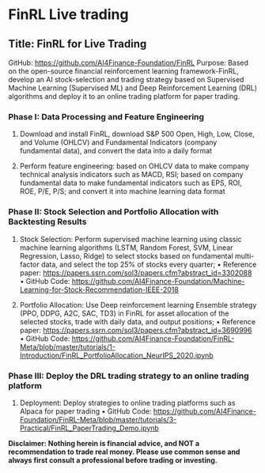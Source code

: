 # FinRL Live trading
## Title: FinRL for Live Trading
GitHub: https://github.com/AI4Finance-Foundation/FinRL
Purpose: Based on the open-source financial reinforcement learning framework-FinRL, develop an AI stock-selection and trading strategy based on Supervised Machine Learning (Supervised ML) and Deep Reinforcement Learning (DRL) algorithms and deploy it to an online trading platform for paper trading.

### Phase I: Data Processing and Feature Engineering
1. Download and install FinRL, download S&P 500 Open, High, Low, Close, and Volume (OHLCV) and Fundamental Indicators (company fundamental data), and convert the data into a daily format

2. Perform feature engineering: based on OHLCV data to make company technical analysis indicators such as MACD, RSI; based on company fundamental data to make fundamental indicators such as EPS, ROI, ROE, P/E, P/S; and convert it into machine learning data format

### Phase II: Stock Selection and Portfolio Allocation with Backtesting Results
1. Stock Selection: Perform supervised machine learning using classic machine learning algorithms (LSTM, Random Forest, SVM, Linear Regression, Lasso, Ridge) to select stocks based on fundamental multi-factor data, and select the top 25% of stocks every quarter;
• Reference paper: https://papers.ssrn.com/sol3/papers.cfm?abstract_id=3302088
• GitHub Code: https://github.com/AI4Finance-Foundation/Machine-Learning-for-Stock-Recommendation-IEEE-2018

2. Portfolio Allocation: Use Deep reinforcement learning Ensemble strategy (PPO, DDPG, A2C, SAC, TD3) in FinRL for asset allocation of the selected stocks, trade with daily data, and output positions;
• Reference paper: https://papers.ssrn.com/sol3/papers.cfm?abstract_id=3690996
• GitHub Code: https://github.com/AI4Finance-Foundation/FinRL-Meta/blob/master/tutorials/1-Introduction/FinRL_PortfolioAllocation_NeurIPS_2020.ipynb

### Phase III: Deploy the DRL trading strategy to an online trading platform
1. Deployment: Deploy strategies to online trading platforms such as Alpaca for paper trading
• GitHub Code: https://github.com/AI4Finance-Foundation/FinRL-Meta/blob/master/tutorials/3-Practical/FinRL_PaperTrading_Demo.ipynb


**Disclaimer: Nothing herein is financial advice, and NOT a recommendation to trade real money. Please use common sense and always first consult a professional before trading or investing.**

